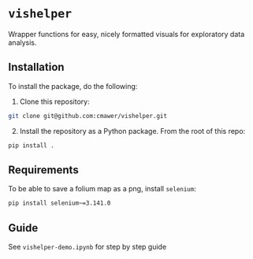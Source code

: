 # `vishelper` 
Wrapper functions for easy, nicely formatted visuals for exploratory data analysis. 


## Installation
To install the package, do the following: 

1. Clone this repository: 

  ```bash
  git clone git@github.com:cmawer/vishelper.git
  ``` 

2. Install the repository as a Python package. From the root of this repo: 

  ```bash
  pip install .
  ```

## Requirements 
To be able to save a folium map as a png, install `selenium`: 

```bash
pip install selenium~=3.141.0
```

## Guide 
See `vishelper-demo.ipynb` for step by step guide 
